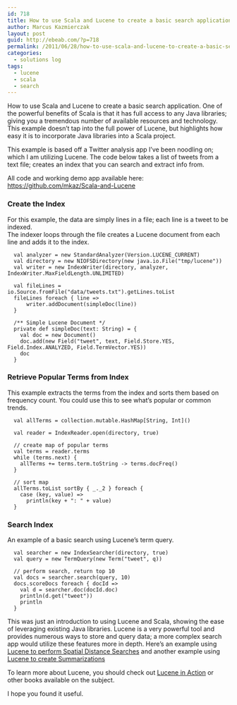 ```yaml
---
id: 718
title: How to use Scala and Lucene to create a basic search application
author: Marcus Kazmierczak
layout: post
guid: http://ebeab.com/?p=718
permalink: /2011/06/28/how-to-use-scala-and-lucene-to-create-a-basic-search-application/
categories:
  - solutions log
tags:
  - lucene
  - scala
  - search
---
```

How to use Scala and Lucene to create a basic search application. One of the powerful benefits of Scala is that it has full access to any Java libraries; giving you a tremendous number of available resources and technology. This example doesn&rsquo;t tap into the full power of Lucene, but highlights how easy it is to incorporate Java libraries into a Scala project.

This example is based off a Twitter analysis app I&rsquo;ve been noodling on; which I am utilizing Lucene. The code below takes a list of tweets from a text file; creates an index that you can search and extract info from.

All code and working demo app available here: <https://github.com/mkaz/Scala-and-Lucene>

### Create the Index

For this example, the data are simply lines in a file; each line is a tweet to be indexed.  
The indexer loops through the file creates a Lucene document from each line and adds it to the index.

<pre><code class="scala">  val analyzer = new StandardAnalyzer(Version.LUCENE_CURRENT)
  val directory = new NIOFSDirectory(new java.io.File("tmp/lucene"))
  val writer = new IndexWriter(directory, analyzer, IndexWriter.MaxFieldLength.UNLIMITED)

  val fileLines = io.Source.fromFile("data/tweets.txt").getLines.toList
  fileLines foreach { line =&gt;
      writer.addDocument(simpleDoc(line))
  }

  /** Simple Lucene Document */
  private def simpleDoc(text: String) = {
    val doc = new Document()
    doc.add(new Field("tweet", text, Field.Store.YES, Field.Index.ANALYZED, Field.TermVector.YES))
    doc
  }
</code></pre>

### Retrieve Popular Terms from Index

This example extracts the terms from the index and sorts them based on frequency count. You could use this to see what&rsquo;s popular or common trends.

<pre><code class="scala">  val allTerms = collection.mutable.HashMap[String, Int]()

  val reader = IndexReader.open(directory, true)

  // create map of popular terms
  val terms = reader.terms
  while (terms.next) {
    allTerms += terms.term.toString -&gt; terms.docFreq()
  }

  // sort map
  allTerms.toList sortBy { _._2 } foreach {
    case (key, value) =&gt;
      println(key + ": " + value)
  }
</code></pre>

### Search Index

An example of a basic search using Lucene&rsquo;s term query.

<pre><code class="scala">  val searcher = new IndexSearcher(directory, true)
  val query = new TermQuery(new Term("tweet", q))

  // perform search, return top 10
  val docs = searcher.search(query, 10)
  docs.scoreDocs foreach { docId =&gt;
    val d = searcher.doc(docId.doc)
    println(d.get("tweet"))
    println
  }
</code></pre>

This was just an introduction to using Lucene and Scala, showing the ease of leveraging existing Java libraries. Lucene is a very powerful tool and provides numerous ways to store and query data; a more complex search app would utilize these features more in depth. Here&rsquo;s an example using [Lucene to perform Spatial Distance Searches][1] and another example using [Lucene to create Summarizations][2]

To learn more about Lucene, you should check out [Lucene in Action][3] or other books available on the subject.

I hope you found it useful.

 [1]: http://blog.fakod.eu/2010/11/02/spatial-lucene-example-in-scala/
 [2]: http://sujitpal.blogspot.com/2009/02/summarization-with-lucene.html
 [3]: http://www.amazon.com/gp/product/1933988177/ref=as_li_ss_tl?ie=UTF8&tag=mkazcom-20&linkCode=as2&camp=217145&creative=399369&creativeASIN=1933988177